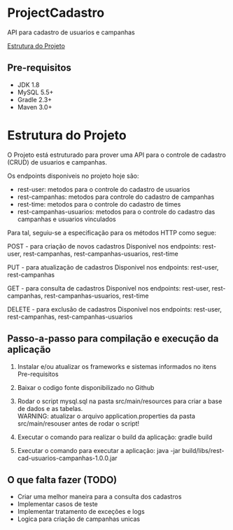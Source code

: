 # ProjectCadastro
API para cadastro de usuarios e campanhas

[Estrutura do Projeto](#estrutura-do-projeto)

## Pre-requisitos
* JDK 1.8
* MySQL 5.5+
* Gradle 2.3+
* Maven 3.0+  

# Estrutura do Projeto
O Projeto está estruturado para prover uma API para o controle de cadastro (CRUD) de usuarios e campanhas.

Os endpoints disponiveis no projeto hoje são:
- rest-user: metodos para o controle do cadastro de usuarios
- rest-campanhas: metodos para controle do cadastro de campanhas
- rest-time: metodos para o controle do cadastro de times
- rest-campanhas-usuarios: metodos para o controle do cadastro das campanhas e usuarios vinculados

Para tal, seguiu-se a especificação para os métodos HTTP como segue:

POST - para criação de novos cadastros
Disponivel nos endpoints: rest-user, rest-campanhas, rest-campanhas-usuarios, rest-time

PUT - para atualização de cadastros
Disponivel nos endpoints: rest-user, rest-campanhas

GET - para consulta de cadastros
Disponivel nos endpoints: rest-user, rest-campanhas, rest-campanhas-usuarios, rest-time

DELETE - para exclusão de cadastros
Disponivel nos endpoints: rest-user, rest-campanhas, rest-campanhas-usuarios

## Passo-a-passo para compilação e execução da aplicação
1) Instalar e/ou atualizar os frameworks e sistemas informados no itens Pre-requisitos

2) Baixar o codigo fonte disponibilizado no Github

3) Rodar o script mysql.sql na pasta src/main/resources para criar a base de dados e as tabelas.  
WARNING: atualizar o arquivo application.properties da pasta src/main/resouser antes de rodar o script!

4) Executar o comando para realizar o build da aplicação: gradle build

5) Executar o comando para executar a aplicação: java -jar build/libs/rest-cad-usuarios-campanhas-1.0.0.jar

## O que falta fazer (TODO)
- Criar uma melhor maneira para a consulta dos cadastros
- Implementar casos de teste
- Implementar tratamento de exceções e logs
- Logica para criação de campanhas unicas
